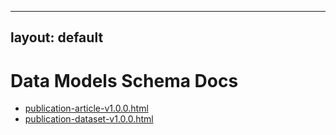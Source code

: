 
---
layout: default
---

# Data Models Schema Docs

- [publication-article-v1.0.0.html](./publication-article-v1.0.0.html)
- [publication-dataset-v1.0.0.html](./publication-dataset-v1.0.0.html)
